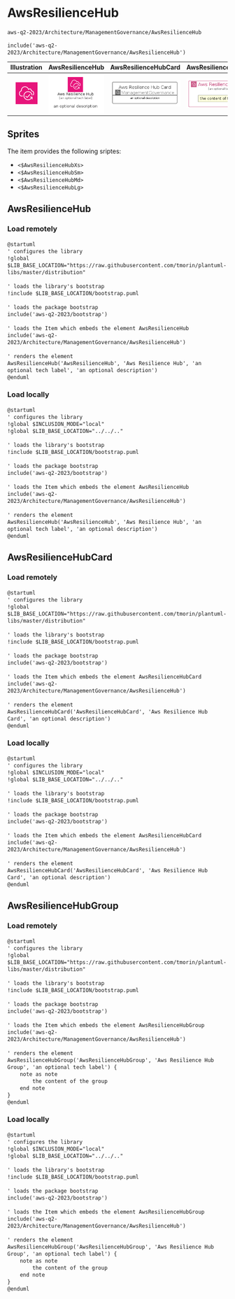 # AwsResilienceHub


```text
aws-q2-2023/Architecture/ManagementGovernance/AwsResilienceHub
```

```text
include('aws-q2-2023/Architecture/ManagementGovernance/AwsResilienceHub')
```



| Illustration | AwsResilienceHub | AwsResilienceHubCard | AwsResilienceHubGroup |
| :---: | :---: | :---: | :---: |
| ![illustration for Illustration](../../../aws-q2-2023/Architecture/ManagementGovernance/AwsResilienceHub.png) | ![illustration for AwsResilienceHub](../../../aws-q2-2023/Architecture/ManagementGovernance/AwsResilienceHub.Local.png) | ![illustration for AwsResilienceHubCard](../../../aws-q2-2023/Architecture/ManagementGovernance/AwsResilienceHubCard.Local.png) | ![illustration for AwsResilienceHubGroup](../../../aws-q2-2023/Architecture/ManagementGovernance/AwsResilienceHubGroup.Local.png) |



## Sprites
The item provides the following sriptes:

- `<$AwsResilienceHubXs>`
- `<$AwsResilienceHubSm>`
- `<$AwsResilienceHubMd>`
- `<$AwsResilienceHubLg>`





## AwsResilienceHub

### Load remotely
```plantuml
@startuml
' configures the library
!global $LIB_BASE_LOCATION="https://raw.githubusercontent.com/tmorin/plantuml-libs/master/distribution"

' loads the library's bootstrap
!include $LIB_BASE_LOCATION/bootstrap.puml

' loads the package bootstrap
include('aws-q2-2023/bootstrap')

' loads the Item which embeds the element AwsResilienceHub
include('aws-q2-2023/Architecture/ManagementGovernance/AwsResilienceHub')

' renders the element
AwsResilienceHub('AwsResilienceHub', 'Aws Resilience Hub', 'an optional tech label', 'an optional description')
@enduml
```

### Load locally
```plantuml
@startuml
' configures the library
!global $INCLUSION_MODE="local"
!global $LIB_BASE_LOCATION="../../.."

' loads the library's bootstrap
!include $LIB_BASE_LOCATION/bootstrap.puml

' loads the package bootstrap
include('aws-q2-2023/bootstrap')

' loads the Item which embeds the element AwsResilienceHub
include('aws-q2-2023/Architecture/ManagementGovernance/AwsResilienceHub')

' renders the element
AwsResilienceHub('AwsResilienceHub', 'Aws Resilience Hub', 'an optional tech label', 'an optional description')
@enduml
```

## AwsResilienceHubCard

### Load remotely
```plantuml
@startuml
' configures the library
!global $LIB_BASE_LOCATION="https://raw.githubusercontent.com/tmorin/plantuml-libs/master/distribution"

' loads the library's bootstrap
!include $LIB_BASE_LOCATION/bootstrap.puml

' loads the package bootstrap
include('aws-q2-2023/bootstrap')

' loads the Item which embeds the element AwsResilienceHubCard
include('aws-q2-2023/Architecture/ManagementGovernance/AwsResilienceHub')

' renders the element
AwsResilienceHubCard('AwsResilienceHubCard', 'Aws Resilience Hub Card', 'an optional description')
@enduml
```

### Load locally
```plantuml
@startuml
' configures the library
!global $INCLUSION_MODE="local"
!global $LIB_BASE_LOCATION="../../.."

' loads the library's bootstrap
!include $LIB_BASE_LOCATION/bootstrap.puml

' loads the package bootstrap
include('aws-q2-2023/bootstrap')

' loads the Item which embeds the element AwsResilienceHubCard
include('aws-q2-2023/Architecture/ManagementGovernance/AwsResilienceHub')

' renders the element
AwsResilienceHubCard('AwsResilienceHubCard', 'Aws Resilience Hub Card', 'an optional description')
@enduml
```

## AwsResilienceHubGroup

### Load remotely
```plantuml
@startuml
' configures the library
!global $LIB_BASE_LOCATION="https://raw.githubusercontent.com/tmorin/plantuml-libs/master/distribution"

' loads the library's bootstrap
!include $LIB_BASE_LOCATION/bootstrap.puml

' loads the package bootstrap
include('aws-q2-2023/bootstrap')

' loads the Item which embeds the element AwsResilienceHubGroup
include('aws-q2-2023/Architecture/ManagementGovernance/AwsResilienceHub')

' renders the element
AwsResilienceHubGroup('AwsResilienceHubGroup', 'Aws Resilience Hub Group', 'an optional tech label') {
    note as note
        the content of the group
    end note
}
@enduml
```

### Load locally
```plantuml
@startuml
' configures the library
!global $INCLUSION_MODE="local"
!global $LIB_BASE_LOCATION="../../.."

' loads the library's bootstrap
!include $LIB_BASE_LOCATION/bootstrap.puml

' loads the package bootstrap
include('aws-q2-2023/bootstrap')

' loads the Item which embeds the element AwsResilienceHubGroup
include('aws-q2-2023/Architecture/ManagementGovernance/AwsResilienceHub')

' renders the element
AwsResilienceHubGroup('AwsResilienceHubGroup', 'Aws Resilience Hub Group', 'an optional tech label') {
    note as note
        the content of the group
    end note
}
@enduml
```

